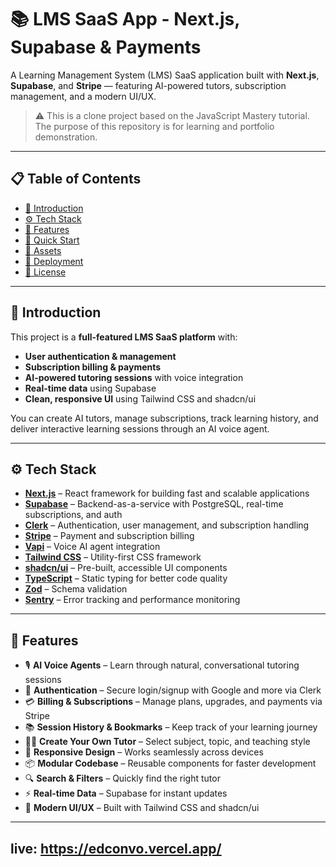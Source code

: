 # 📚 LMS SaaS App - Next.js, Supabase & Payments

A Learning Management System (LMS) SaaS application built with **Next.js**, **Supabase**, and **Stripe** — featuring AI-powered tutors, subscription management, and a modern UI/UX.

> ⚠️ This is a clone project based on the JavaScript Mastery tutorial.  
> The purpose of this repository is for learning and portfolio demonstration.

---

## 📋 Table of Contents
- [🤖 Introduction](#-introduction)
- [⚙️ Tech Stack](#️-tech-stack)
- [🔋 Features](#-features)
- [🤸 Quick Start](#-quick-start)
- [🔗 Assets](#-assets)
- [🚀 Deployment](#-deployment)
- [📜 License](#-license)

---

## 🤖 Introduction
This project is a **full-featured LMS SaaS platform** with:
- **User authentication & management**  
- **Subscription billing & payments**  
- **AI-powered tutoring sessions** with voice integration  
- **Real-time data** using Supabase  
- **Clean, responsive UI** using Tailwind CSS and shadcn/ui  

You can create AI tutors, manage subscriptions, track learning history, and deliver interactive learning sessions through an AI voice agent.

---

## ⚙️ Tech Stack
- **[Next.js](https://nextjs.org/)** – React framework for building fast and scalable applications
- **[Supabase](https://supabase.com/)** – Backend-as-a-service with PostgreSQL, real-time subscriptions, and auth
- **[Clerk](https://clerk.com/)** – Authentication, user management, and subscription handling
- **[Stripe](https://stripe.com/)** – Payment and subscription billing
- **[Vapi](https://vapi.ai/)** – Voice AI agent integration
- **[Tailwind CSS](https://tailwindcss.com/)** – Utility-first CSS framework
- **[shadcn/ui](https://ui.shadcn.com/)** – Pre-built, accessible UI components
- **[TypeScript](https://www.typescriptlang.org/)** – Static typing for better code quality
- **[Zod](https://zod.dev/)** – Schema validation
- **[Sentry](https://sentry.io/)** – Error tracking and performance monitoring

---

## 🔋 Features
- 🎙 **AI Voice Agents** – Learn through natural, conversational tutoring sessions  
- 🔑 **Authentication** – Secure login/signup with Google and more via Clerk  
- 💳 **Billing & Subscriptions** – Manage plans, upgrades, and payments via Stripe  
- 📚 **Session History & Bookmarks** – Keep track of your learning journey  
- 🧑‍🏫 **Create Your Own Tutor** – Select subject, topic, and teaching style  
- 📱 **Responsive Design** – Works seamlessly across devices  
- 📦 **Modular Codebase** – Reusable components for faster development  
- 🔍 **Search & Filters** – Quickly find the right tutor  
- ⚡ **Real-time Data** – Supabase for instant updates  
- 🎨 **Modern UI/UX** – Built with Tailwind CSS and shadcn/ui

---

## live: https://edconvo.vercel.app/
